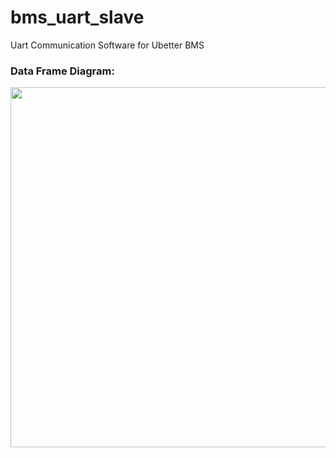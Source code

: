 # bms_uart_slave
Uart Communication Software for Ubetter BMS


### Data Frame Diagram: 

<p align="center">
  <img width="750" height="576" src="https://github.com/celikslab/bms_uart_slave/blob/main/Bms%20Data%20Frame.png">
</p>


